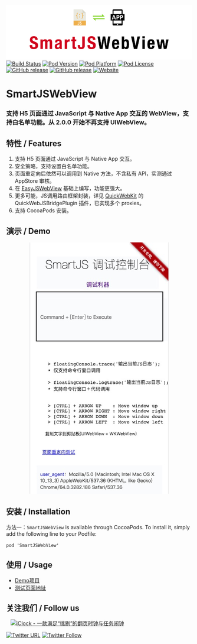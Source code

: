 ![logo](logo.png)
[![Build Status](http://img.shields.io/travis/pcjbird/SmartJSWebView/master.svg?style=flat)](https://travis-ci.org/pcjbird/SmartJSWebView)
[![Pod Version](http://img.shields.io/cocoapods/v/SmartJSWebView.svg?style=flat)](http://cocoadocs.org/docsets/SmartJSWebView/)
[![Pod Platform](http://img.shields.io/cocoapods/p/SmartJSWebView.svg?style=flat)](http://cocoadocs.org/docsets/SmartJSWebView/)
[![Pod License](http://img.shields.io/cocoapods/l/SmartJSWebView.svg?style=flat)](https://www.apache.org/licenses/LICENSE-2.0.html)
[![GitHub release](https://img.shields.io/github/release/pcjbird/SmartJSWebView.svg)](https://github.com/pcjbird/SmartJSWebView/releases)
[![GitHub release](https://img.shields.io/github/release-date/pcjbird/SmartJSWebView.svg)](https://github.com/pcjbird/SmartJSWebView/releases)
[![Website](https://img.shields.io/website-pcjbird-down-green-red/https/shields.io.svg?label=author)](https://pcjbird.github.io)

# SmartJSWebView
### 支持 H5 页面通过 JavaScript 与 Native App 交互的 WebView，支持白名单功能。从 2.0.0 开始不再支持 UIWebView。

## 特性 / Features

1. 支持 H5 页面通过 JavaScript 与 Native App 交互。      
2. 安全策略，支持设置白名单功能。    
3. 页面重定向后依然可以调用到 Native 方法，不含私有 API，实测通过 AppStore 审核。    
4. 在 [EasyJSWebView](https://github.com/dukeland/EasyJSWebView) 基础上编写，功能更强大。    
5. 更多可能，JS调用路由框架封装，详见 [QuickWebKit](https://github.com/pcjbird/QuickWebViewController) 的 QuickWebJSBridgePlugin 插件，已实现多个 proxies。    
6. 支持 CocoaPods 安装。

## 演示 / Demo

<p align="center"><img src="demo.png" title="demo"></p>

##  安装 / Installation

方法一：`SmartJSWebView` is available through CocoaPods. To install it, simply add the following line to your Podfile:

```
pod 'SmartJSWebView'
```

## 使用 / Usage
*  [Demo项目](https://github.com/pcjbird/SmartJSWebView/tree/master/SmartJSWebViewDemo)
*  [测试页面地址](https://pcjbird.github.io/SmartJSWebView/SmartJSWebViewDemo/SmartJSWebViewDemo/floatingconsole/index.html)

## 关注我们 / Follow us
  
<a href="https://itunes.apple.com/cn/app/iclock-一款满足-挑剔-的翻页时钟与任务闹钟/id1128196970?pt=117947806&ct=com.github.pcjbird.SmartJSWebView&mt=8"><img src="https://github.com/pcjbird/AssetsExtractor/raw/master/iClock.gif" width="400" title="iClock - 一款满足“挑剔”的翻页时钟与任务闹钟"></a>

[![Twitter URL](https://img.shields.io/twitter/url/http/shields.io.svg?style=social)](https://twitter.com/intent/tweet?text=https://github.com/pcjbird/SmartJSWebView)
[![Twitter Follow](https://img.shields.io/twitter/follow/pcjbird.svg?style=social)](https://twitter.com/pcjbird)

